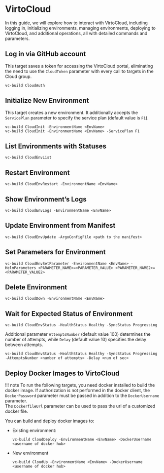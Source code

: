 # VirtoCloud

In this guide, we will explore how to interact with VirtoCloud, including logging in, initializing environments, managing environments, deploying to VirtoCloud, and additional operations, all with detailed commands and parameters.

## Log in via GitHub account  
   
This target saves a token for accessing the VirtoCloud portal, eliminating the need to use the `CloudToken` parameter with every call to targets in the Cloud group.  
   
```
vc-build CloudAuth
```

## Initialize New Environment  

This target creates a new environment. It additionally accepts the `ServicePlan` parameter to specify the service plan (default value is `F1`).  
   
```
vc-build CloudInit -EnvironmentName <EnvName>
vc-build CloudInit -EnvironmentName <EnvName> -ServicePlan F1
```

## List Environments with Statuses  

```
vc-build CloudEnvList
```

## Restart Environment

```
vc-build CloudEnvRestart -EnvironmentName <EnvName>
```

## Show Environment’s Logs  

```
vc-build CloudEnvLogs -EnvironmentName <EnvName>
```

## Update Environment from Manifest

```
vc-build CloudEnvUpdate -ArgoConfigFile <path to the manifest>
```

## Set Parameters for Environment  

```
vc-build CloudEnvSetParameter -EnvironmentName <EnvName> -HelmParameters <PARAMETER_NAME>=<PARAMETER_VALUE> <PARAMETER_NAME2>=<PARAMETER_VALUE2>
```

## Delete Environment
   
```
vc-build CloudDown -EnvironmentName <EnvName>
```

## Wait for Expected Status of Environment  


```
vc-build CloudEnvStatus -HealthStatus Healthy -SyncStatus Progressing
```

Additional parameter `AttemptsNumber` (default value 100) determines the number of attempts, while `Delay` (default value 10) specifies the delay between attempts.  

```
vc-build CloudEnvStatus -HealthStatus Healthy -SyncStatus Progressing -AttemptsNumber <number of attempts> -Delay <num of sec>
```

## Deploy Docker Images to VirtoCloud

!!! note
    To run the following targets, you need docker installed to build the docker image. If authorization is not performed in the docker client, the `DockerPassword` parameter must be passed in addition to the `DockerUsername` parameter.<br>
    The `DockerfileUrl` parameter can be used to pass the url of a customized docker file.


You can build and deploy docker images to:

* Existing environment: 
    
    ```
    vc-build CloudDeploy -EnvironmentName <EnvName> -DockerUsername <username of docker hub>
    ```

* New environment  
    
    ```
    vc-build CloudUp -EnvironmentName <EnvName> -DockerUsername <username of docker hub>
    ```
